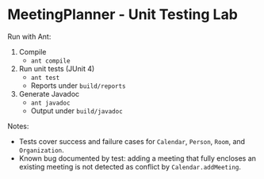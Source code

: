 # MeetingPlanner - Unit Testing Lab

Run with Ant:

1. Compile
   - `ant compile`
2. Run unit tests (JUnit 4)
   - `ant test`
   - Reports under `build/reports`
3. Generate Javadoc
   - `ant javadoc`
   - Output under `build/javadoc`

Notes:
- Tests cover success and failure cases for `Calendar`, `Person`, `Room`, and `Organization`.
- Known bug documented by test: adding a meeting that fully encloses an existing meeting is not detected as conflict by `Calendar.addMeeting`.

